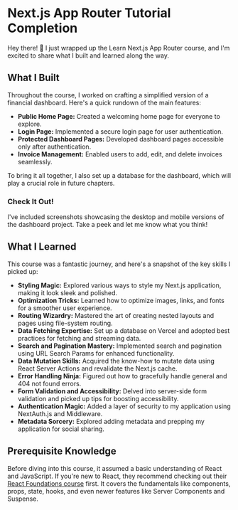 # Next.js App Router Tutorial Completion

Hey there! 👋 I just wrapped up the Learn Next.js App Router course, and I'm excited to share what I built and learned along the way.

## What I Built

Throughout the course, I worked on crafting a simplified version of a financial dashboard. Here's a quick rundown of the main features:

- **Public Home Page:** Created a welcoming home page for everyone to explore.
- **Login Page:** Implemented a secure login page for user authentication.
- **Protected Dashboard Pages:** Developed dashboard pages accessible only after authentication.
- **Invoice Management:** Enabled users to add, edit, and delete invoices seamlessly.

To bring it all together, I also set up a database for the dashboard, which will play a crucial role in future chapters.

### Check It Out!

I've included screenshots showcasing the desktop and mobile versions of the dashboard project. Take a peek and let me know what you think!

## What I Learned

This course was a fantastic journey, and here's a snapshot of the key skills I picked up:

- **Styling Magic:** Explored various ways to style my Next.js application, making it look sleek and polished.
- **Optimization Tricks:** Learned how to optimize images, links, and fonts for a smoother user experience.
- **Routing Wizardry:** Mastered the art of creating nested layouts and pages using file-system routing.
- **Data Fetching Expertise:** Set up a database on Vercel and adopted best practices for fetching and streaming data.
- **Search and Pagination Mastery:** Implemented search and pagination using URL Search Params for enhanced functionality.
- **Data Mutation Skills:** Acquired the know-how to mutate data using React Server Actions and revalidate the Next.js cache.
- **Error Handling Ninja:** Figured out how to gracefully handle general and 404 not found errors.
- **Form Validation and Accessibility:** Delved into server-side form validation and picked up tips for boosting accessibility.
- **Authentication Magic:** Added a layer of security to my application using NextAuth.js and Middleware.
- **Metadata Sorcery:** Explored adding metadata and prepping my application for social sharing.

## Prerequisite Knowledge

Before diving into this course, it assumed a basic understanding of React and JavaScript. If you're new to React, they recommend checking out their [React Foundations course](link-to-react-foundations) first. It covers the fundamentals like components, props, state, hooks, and even newer features like Server Components and Suspense.
